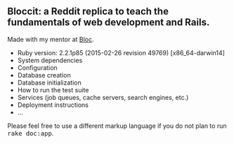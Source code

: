 ## Bloccit: a Reddit replica to teach the fundamentals of web development and Rails.

Made with my mentor at [Bloc](http://bloc.io).

* Ruby version: 2.2.1p85 (2015-02-26 revision 49769) [x86_64-darwin14]
* System dependencies
* Configuration
* Database creation
* Database initialization
* How to run the test suite
* Services (job queues, cache servers, search engines, etc.)
* Deployment instructions
* ...

Please feel free to use a different markup language if you do not plan to run
<tt>rake doc:app</tt>.
